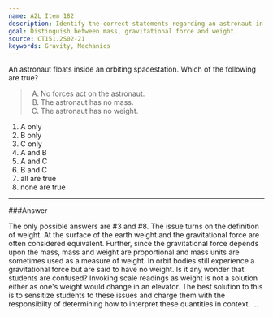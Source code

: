 ```yaml
---
name: A2L Item 182
description: Identify the correct statements regarding an astronaut in space.
goal: Distinguish between mass, gravitational force and weight.
source: CT151.2S02-21
keywords: Gravity, Mechanics
---
```


An astronaut floats inside an orbiting spacestation.  Which of the
following are true?

<blockquote> <ol type="A"> <li>No forces act on the astronaut.</li>
<li>The astronaut has no mass.</li> <li>The astronaut has no
weight.</li> </ol> </blockquote>

1. A only
2. B only
3. C only
4. A and B
5. A and C
6. B and C
7. all are true
8. none are true


<hr/>

###Answer 

The only possible answers are #3 and #8. The issue turns on the
definition of weight. At the surface of the earth weight and the
gravitational force are often considered equivalent. Further, since the
gravitational force depends upon the mass, mass and weight are
proportional and mass units are sometimes used as a measure of weight.
In orbit bodies still experience a gravitational force but are said to
have no weight. Is it any wonder that students are confused? Invoking
scale readings as weight is not a solution either as one's weight would
change in an elevator. The best solution to this is to sensitize
students to these issues and charge them with the responsibilty of
determining how to interpret these quantities in context.
...
